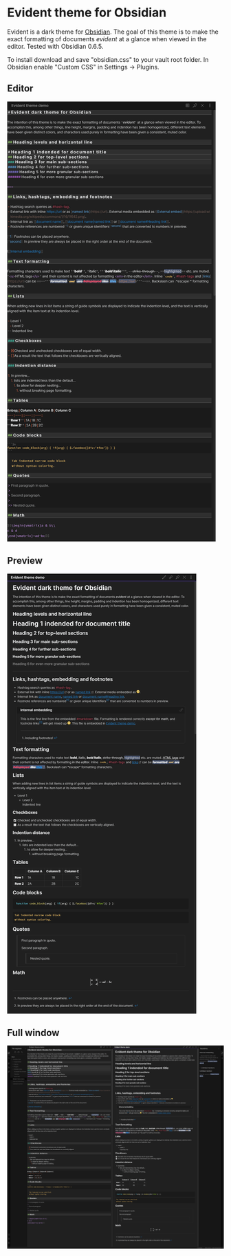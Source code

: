 # Evident theme for Obsidian

Evident is a dark theme for [Obsidian](https://obsidian.md/). The goal of this theme is to make the exact formatting of documents *evident* at a glance when viewed in the editor. Tested with Obsidian 0.6.5.

To install download and save "obsidian.css" to your vault root folder. In Obsidian enable "Custom CSS" in Settings -> Plugins.

## Editor

![Editor](./evident-demo-editor.png)

## Preview

![Preview](./evident-demo-preview.png)

## Full window

![Full window](./evident-demo.png)
